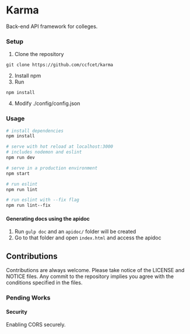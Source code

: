 # Karma
Back-end API framework for colleges.

### Setup
1. Clone the repository
```
git clone https://github.com/ccfcet/karma
```
2. Install npm
3. Run
```
npm install
```
4. Modify ./config/config.json

### Usage
``` bash
# install dependencies
npm install

# serve with hot reload at localhost:3000
# includes nodemon and eslint
npm run dev

# serve in a production environment
npm start

# run eslint
npm run lint

# run eslint with --fix flag
npm run lint--fix
```

#### Generating docs using the apidoc
1. Run ```gulp doc``` and an ```apidoc/``` folder will be created
2. Go to that folder and open ```index.html``` and access the apidoc

## Contributions
Contributions are always welcome. Please take notice of the LICENSE and NOTICE files. Any commit to the repository implies you agree with the conditions specified in the files.

### Pending Works

#### Security
Enabling CORS securely.
